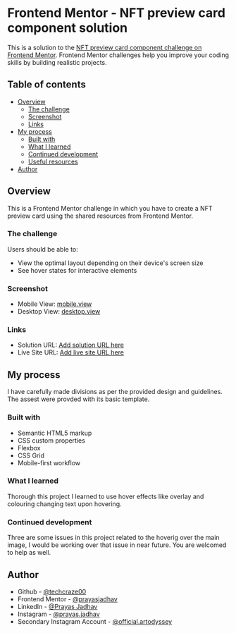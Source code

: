 # Frontend Mentor - NFT preview card component solution

This is a solution to the [NFT preview card component challenge on Frontend Mentor](https://www.frontendmentor.io/challenges/nft-preview-card-component-SbdUL_w0U). Frontend Mentor challenges help you improve your coding skills by building realistic projects. 

## Table of contents

- [Overview](#overview)
  - [The challenge](#the-challenge)
  - [Screenshot](#screenshot)
  - [Links](#links)
- [My process](#my-process)
  - [Built with](#built-with)
  - [What I learned](#what-i-learned)
  - [Continued development](#continued-development)
  - [Useful resources](#useful-resources)
- [Author](#author)

## Overview

This is a Frontend Mentor challenge in which you have to create a NFT preview card using the shared resources from Frontend Mentor.

### The challenge

Users should be able to:

- View the optimal layout depending on their device's screen size
- See hover states for interactive elements

### Screenshot

- Mobile View: [mobile.view](https://github.com/techcraze00/NFT-card_Frontend-Mentor/blob/main/Screenshots/mobile%20(2).png)
- Desktop View: [desktop.view](https://github.com/techcraze00/NFT-card_Frontend-Mentor/blob/main/Screenshots/desk.png)

### Links

- Solution URL: [Add solution URL here](https://github.com/techcraze00/NFT-card_Frontend-Mentor/tree/main)
- Live Site URL: [Add live site URL here](https://techcraze00.github.io/NFT-card_Frontend-Mentor/)

## My process

I have carefully made divisions as per the provided design and guidelines. The assest were provded with its basic template.

### Built with

- Semantic HTML5 markup
- CSS custom properties
- Flexbox
- CSS Grid
- Mobile-first workflow

### What I learned

Thorough this project I learned to use hover effects like overlay and colouring changing text upon hovering.

### Continued development

Three are some issues in this project related to the hoverig over the main image, I would be working over that issue in near future. You are welcomed to help as well.

## Author

- Github - [@techcraze00](https://github.com/techcraze00)
- Frontend Mentor - [@prayasjadhav](https://www.frontendmentor.io/profile/prayasjadhav)
- LinkedIn - [@Prayas Jadhav](https://www.linkedin.com/in/prayas-jadhav-9b4404238/)
- Instagram - [@prayas.jadhav](https://www.instagram.com/prayas.jadhav/)
- Secondary Instagram Account - [@official.artodyssey](https://www.instagram.com/official.artodyssey/)
